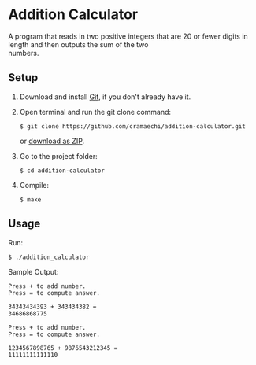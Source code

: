 # Addition Calculator
A program that reads in two positive integers that are 20 or fewer digits in length and then outputs the sum of the two<br />
numbers.

## Setup
1. Download and install [Git](https://git-scm.com/downloads), if you don't already have it.

2. Open terminal and run the git clone command:

   ```
   $ git clone https://github.com/cramaechi/addition-calculator.git
   ```
    or [download as ZIP](https://github.com/cramaechi/addition-calculator/archive/master.zip).

3. Go to the project folder:

   ```
   $ cd addition-calculator
   ```

4. Compile:

   ```
   $ make
   ```
   
## Usage
Run:

```
$ ./addition_calculator
```

Sample Output:
```
Press + to add number.                                                                                                
Press = to compute answer.                                                                                            
                                                                                                                      
34343434393 + 343434382 =                                                                                             
34686868775                                                                                                           
                                                                                                                      
Press + to add number.                                                                                                
Press = to compute answer.                                                                                            
                                                                                                                      
1234567898765 + 9876543212345 =                                                                                       
11111111111110   
```
